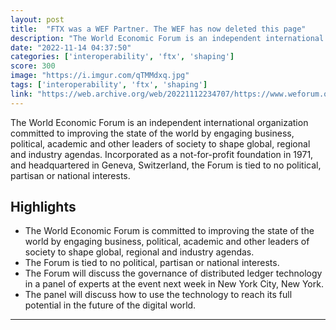 ```yaml
---
layout: post
title:  "FTX was a WEF Partner. The WEF has now deleted this page"
description: "The World Economic Forum is an independent international organization committed to improving the state of the world by engaging business, political, academic and other leaders of society to shape global, regional and industry agendas. Incorporated as a not-for-profit foundation in 1971, and headquartered in Geneva, Switzerland, the Forum is tied to no political, partisan or national interests."
date: "2022-11-14 04:37:50"
categories: ['interoperability', 'ftx', 'shaping']
score: 300
image: "https://i.imgur.com/qTMMdxq.jpg"
tags: ['interoperability', 'ftx', 'shaping']
link: "https://web.archive.org/web/20221112234707/https://www.weforum.org/organizations/ftx"
---
```


The World Economic Forum is an independent international organization committed to improving the state of the world by engaging business, political, academic and other leaders of society to shape global, regional and industry agendas. Incorporated as a not-for-profit foundation in 1971, and headquartered in Geneva, Switzerland, the Forum is tied to no political, partisan or national interests.

## Highlights

- The World Economic Forum is committed to improving the state of the world by engaging business, political, academic and other leaders of society to shape global, regional and industry agendas.
- The Forum is tied to no political, partisan or national interests.
- The Forum will discuss the governance of distributed ledger technology in a panel of experts at the event next week in New York City, New York.
- The panel will discuss how to use the technology to reach its full potential in the future of the digital world.

---
